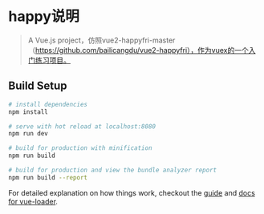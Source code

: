 # happy说明

> A Vue.js project，仿照vue2-happyfri-master（https://github.com/bailicangdu/vue2-happyfri），作为vuex的一个入门练习项目。

## Build Setup

``` bash
# install dependencies
npm install

# serve with hot reload at localhost:8080
npm run dev

# build for production with minification
npm run build

# build for production and view the bundle analyzer report
npm run build --report
```

For detailed explanation on how things work, checkout the [guide](http://vuejs-templates.github.io/webpack/) and [docs for vue-loader](http://vuejs.github.io/vue-loader).
